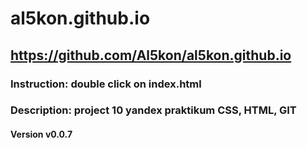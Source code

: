 # al5kon.github.io
## https://github.com/Al5kon/al5kon.github.io
### Instruction: double click on index.html
### Description: project 10 yandex praktikum CSS, HTML, GIT
#### Version v0.0.7